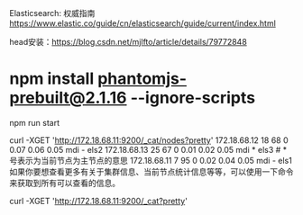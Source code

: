 Elasticsearch: 权威指南 https://www.elastic.co/guide/cn/elasticsearch/guide/current/index.html

head安装：https://blog.csdn.net/mjlfto/article/details/79772848

# npm install phantomjs-prebuilt@2.1.16 --ignore-scripts
npm run start


curl -XGET 'http://172.18.68.11:9200/_cat/nodes?pretty'
172.18.68.12 18 68 0 0.07 0.06 0.05 mdi - els2
172.18.68.13 25 67 0 0.01 0.02 0.05 mdi * els3             #  *号表示为当前节点为主节点的意思
172.18.68.11  7 95 0 0.02 0.04 0.05 mdi - els1
如果你要想查看更多有关于集群信息、当前节点统计信息等等，可以使用一下命令来获取到所有可以查看的信息。

curl -XGET 'http://172.18.68.11:9200/_cat?pretty'   
